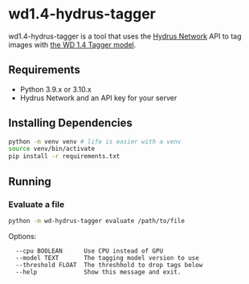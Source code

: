 # wd1.4-hydrus-tagger
wd1.4-hydrus-tagger is a tool that uses the [Hydrus Network](https://github.com/hydrusnetwork/hydrus) API to tag images with [the WD 1.4 Tagger model](https://huggingface.co/SmilingWolf/wd-v1-4-vit-tagger-v2).

## Requirements
* Python 3.9.x or 3.10.x
* Hydrus Network and an API key for your server

## Installing Dependencies
```bash
python -m venv venv # life is easier with a venv
source venv/bin/activate
pip install -r requirements.txt
```

## Running
### Evaluate a file
```bash
python -m wd-hydrus-tagger evaluate /path/to/file
```
Options:
```
  --cpu BOOLEAN      Use CPU instead of GPU
  --model TEXT       The tagging model version to use
  --threshold FLOAT  The threshhold to drop tags below
  --help             Show this message and exit.
```
